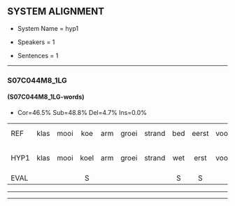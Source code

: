 
## SYSTEM ALIGNMENT

- System Name = hyp1

- Speakers = 1

- Sentences = 1

---

### S07C044M8_1LG

#### (S07C044M8_1LG-words)

- Cor=46.5%	Sub=48.8%	Del=4.7%	Ins=0.0%

|  |  |  |  |  |  |  |  |  |  |  |  |  |  |  |  |  |  |  |  |  |  |  |  |  |  |  |  |  |  |  |  |  |  |  |  |  |  |  |  |  |  |  |  |
|:--- |:---:|:---:|:---:|:---:|:---:|:---:|:---:|:---:|:---:|:---:|:---:|:---:|:---:|:---:|:---:|:---:|:---:|:---:|:---:|:---:|:---:|:---:|:---:|:---:|:---:|:---:|:---:|:---:|:---:|:---:|:---:|:---:|:---:|:---:|:---:|:---:|:---:|:---:|:---:|:---:|:---:|:---:|:---:|
| REF | klas | mooi | koe | arm | groei | strand | bed | eerst | voor | draai | sjaal | herfst | duur | straat*(sta) | straat | leeuw | clown | hoek | krant | hout | vriend | gauw*(goud) | chips | chips | groen | feest | reis | jas | huis | paard | vijf | muts | nieuw | kind | bang | oog | zacht | schoen | schoen | plas | neus | knoop | plank |
| HYP1 | klas | mooi | koel | arm | groei | strand | wet | erst | voor | draai | saal | herfst | duur |  | sta | -straat-leil | klan | hoek | krant | hout |  | vreemd | galt | cipchips | groen | vest | res | jes | hs | pert | verf | mi | nieuw | kind | dan | oog | zacht | goa | schoen | plas | neis | knp | plank |
| EVAL |  |  | S |  |  |  | S | S |  |  | S |  |  | D | S | S | S |  |  |  | D | S | S | S |  | S | S | S | S | S | S | S |  |  | S |  |  | S |  |  | S | S |  |
---

---
